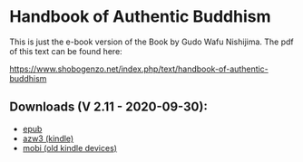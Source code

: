 # Handbook of Authentic Buddhism 

This is just the e-book version of the Book by Gudo Wafu Nishijima. The pdf of this text can be found here:

https://www.shobogenzo.net/index.php/text/handbook-of-authentic-buddhism

## Downloads (V 2.11 - 2020-09-30):

- [epub](https://github.com/atrahhdis/nishijima/raw/master/ebooks/Handbook%20of%20Authentic%20Buddhism%20-%20Gudo%20Nishijima.epub)
- [azw3 (kindle)](https://github.com/atrahhdis/nishijima/raw/master/ebooks/Handbook%20of%20Authentic%20Buddhism%20-%20Gudo%20Nishijima.azw3)
- [mobi (old kindle devices)](https://github.com/atrahhdis/nishijima/raw/master/ebooks/Handbook%20of%20Authentic%20Buddhism%20-%20Gudo%20Nishijima.mobi)
